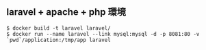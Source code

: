 ## laravel + apache + php 環境
```
$ docker build -t laravel laravel/
$ docker run --name laravel --link mysql:mysql -d -p 8081:80 -v `pwd`/application:/tmp/app laravel
```
